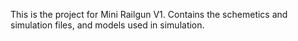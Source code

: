 This is the project for Mini Railgun V1. Contains the schemetics and simulation 
files, and models used in simulation.
